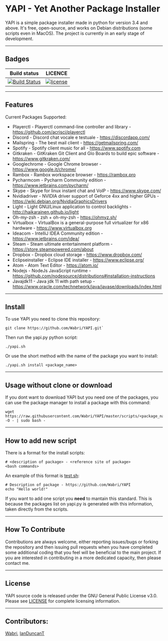 # YAPI - Yet Another Package Installer

YAPI is a simple package installer made in python for version 3.4 and above. It's free, open-source, and works on Debian distributions (some scripts even in MacOS). The project is currently in an early stage of development.

****

## Badges

| Build status | LICENCE |
|----------|---------------|
| [![Build Status](https://travis-ci.org/Wabri/YAPI.svg?branch=master)](https://travis-ci.org/Wabri/YAPI) | [![license](https://img.shields.io/badge/LICENCE-GPL--3.0-green.svg)](LICENSE) | |

****

## Features

Current Packages Supported:
<!--readme_update start -->
- Playerctl - Playerctl command-line controller and library - https://github.com/acrisci/playerctl
- Discord - Discord chat vocale e testuale - https://discordapp.com/
- Mailspring - The best mail client - https://getmailspring.com/
- Spotify - Spotify client music for all - https://www.spotify.com
- Gitkraken - GitKraken Git Client and Glo Boards to build epic software - https://www.gitkraken.com/
- Googlechrome - Google Chrome browser - https://www.google.it/chrome/
- Rambox - Rambox workspace browser - https://rambox.pro
- Pycharmcom - Pycharm Community edition - https://www.jetbrains.com/pycharm/
- Skype - Skype for linux instant chat and VoIP - https://www.skype.com/
- Nvidiadriver - NVIDIA driver support of Geforce 4xx and higher GPUs - https://wiki.debian.org/NvidiaGraphicsDrivers
- Light - Light GNU/Linux application to control backlights - http://haikarainen.github.io/light
- Oh-my-zsh - zsh + oh-my-zsh - https://ohmyz.sh/
- Virtualbox - VirtualBox is a general-purpose full virtualizer for x86 hardware - https://www.virtualbox.org
- Ideacom - IntelliJ IDEA Community edition - https://www.jetbrains.com/idea/
- Steam - Steam ultimate entertainment platform - https://store.steampowered.com/about
- Dropbox - Dropbox cloud storage - https://www.dropbox.com/
- Eclipseinstaller - Eclipse IDE installer - https://www.eclipse.org/
- Atom - Atom Text Editor - https://atom.io/
- Nodejs - NodeJs JavaScript runtime - https://github.com/nodesource/distributions#installation-instructions
- Javajdk11 - Java jdk 11 with path setup - https://www.oracle.com/technetwork/java/javase/downloads/index.html
<!--readme_update end -->

****

## Install

To use YAPI you need to clone this repository:

    git clone https://github.com/Wabri/YAPI.git`

Then run the yapi.py python script:

    ./yapi.sh

Or use the short method with the name of the package you want to install:

    ./yapi.sh install <package_name>


****

## Usage without clone or download

If you dont want to download YAPI but you need one of the packages, you can use the package manager to install a package with this command:

    wget https://raw.githubusercontent.com/Wabri/YAPI/master/scripts/<package_name>.sh -O - | sudo bash -

****

## How to add new script

There is a format for the install scripts:

    # <description of package> - <reference site of package>
    <bash commands>

An example of this format is [test.sh](scripts/test.sh):

    # Description of package - https://github.com/Wabri/YAPI
    echo "Hello world!"

If you want to add one script you **need** to mantain this standard. This is because the packages list on yapi.py is generated with this information, taken directly from the scripts.

****

## How To Contribute

Contributions are always welcome, either reporting issues/bugs or forking the repository and then issuing pull requests when you have completed some additional coding that you feel will be beneficial to the main project. If you are interested in contributing in a more dedicated capacity, then please contact me.

****

## License

YAPI source code is released under the GNU General Public License v3.0. Please see [LICENSE](LICENSE) for complete licensing information.

****

## Contributors:

[Wabri](https://github.com/Wabri), [IanDuncanT](https://github.com/IanDuncanT)
